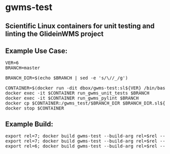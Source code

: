 # gwms-test
## Scientific Linux containers for unit testing and linting the GlideinWMS project

## Example Use Case:
<pre>
VER=6
BRANCH=master

BRANCH_DIR=$(echo $BRANCH | sed -e 's/\//_/g')

CONTAINER=$(docker run -dit dbox/gwms-test:sl${VER} /bin/bash)
docker exec -it $CONTAINER run_gwms_unit_tests $BRANCH
docker exec -it $CONTAINER run_gwms_pylint $BRANCH
docker cp $CONTAINER:/gwms_test/$BRANCH_DIR $BRANCH_DIR.sl${VER}
docker stop $CONTAINER
</pre>

## Example Build:
<pre>
export rel=7; docker build gwms-test --build-arg rel=$rel --tag $(whoami)/gwms-test:latest
export rel=7; docker build gwms-test --build-arg rel=$rel --tag $(whoami)/gwms-test:$rel
export rel=6; docker build gwms-test --build-arg rel=$rel --tag $(whoami)/gwms-test:$rel
</pre>




